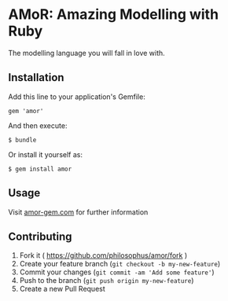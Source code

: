# AMoR: Amazing Modelling with Ruby

The modelling language you will fall in love with.

## Installation

Add this line to your application's Gemfile:

    gem 'amor'

And then execute:

    $ bundle

Or install it yourself as:

    $ gem install amor

## Usage

Visit <a href='http://amor-gem.com'>amor-gem.com</a> for further information

## Contributing

1. Fork it ( https://github.com/philosophus/amor/fork )
2. Create your feature branch (`git checkout -b my-new-feature`)
3. Commit your changes (`git commit -am 'Add some feature'`)
4. Push to the branch (`git push origin my-new-feature`)
5. Create a new Pull Request
